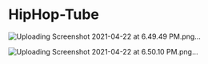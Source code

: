 # HipHop-Tube


![Uploading Screenshot 2021-04-22 at 6.49.49 PM.png…]()


![Uploading Screenshot 2021-04-22 at 6.50.10 PM.png…]()

